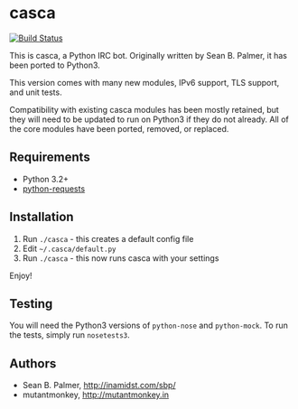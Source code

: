 # casca
[![Build Status](https://travis-ci.org/mutantmonkey/casca.png?branch=master)](https://travis-ci.org/mutantmonkey/casca)

This is casca, a Python IRC bot. Originally written by Sean B. Palmer, it has
been ported to Python3.

This version comes with many new modules, IPv6 support, TLS support, and unit
tests.

Compatibility with existing casca modules has been mostly retained, but they
will need to be updated to run on Python3 if they do not already. All of the
core modules have been ported, removed, or replaced.

## Requirements
* Python 3.2+
* [python-requests](http://docs.python-requests.org/en/latest/)

## Installation
1. Run `./casca` - this creates a default config file
2. Edit `~/.casca/default.py`
3. Run `./casca` - this now runs casca with your settings

Enjoy!

## Testing
You will need the Python3 versions of `python-nose` and `python-mock`. To run
the tests, simply run `nosetests3`.

## Authors
* Sean B. Palmer, http://inamidst.com/sbp/
* mutantmonkey, http://mutantmonkey.in
